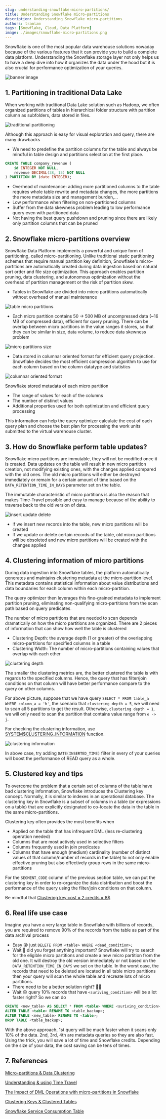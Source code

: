 ```yaml
---
slug: understanding-snowflake-micro-partitions/
title: Understanding Snowflake micro-partitions
description: Understanding Snowflake micro-partitions
authors: tranlam
tags: [Snowflake, Cloud, Data Platform]
image: ./images/snowflake-micro-partitions.png
---
```


Snowflake is one of the most popular data warehouse solutions nowaday because of the various features that it can provide you to build a complete data platform. Understanding the Snowflake storage layer not only helps us to have a deep dive into how it organizes the data under the hood but it is also crucial for performance optimization of your queries.

![banner image](./images/snowflake-micro-partitions.png)

<!--truncate-->

## 1. Partitioning in traditional Data Lake

When working with traditional Data Lake solution such as Hadoop, we often organized partitions of tables in hierarchical folder structure with partition column as subfolders, data stored in files​.

![traditional partitioning](./images/traditional-partitioning.png)

Although this approach is easy for visual exploration and query, there are many drawbacks

- We need to predefine the partition columns for the table​ and always be mindful in table design and partitions selection​ at the first place. 

```sql
CREATE TABLE company_revenue (
    id INTEGER NOT NULL,
    revenue DECIMAL(38, 15) NOT NULL
) PARTITION BY (date INTEGER);
```

- Overhead of maintenance: adding more partitioned columns to the table requires whole table rewrite and metadata changes, the more partitions the more metadata size and management burden,...​
- Low performance when filtering on non-partitioned columns​
- Suffer from the data skewness problem leading to low performance query even with partitioned data​
- Not having the best query pushdown and pruning​ since there are likely only partition columns that can be pruned

## 2. Snowflake micro-partitions overview

Snowflake Data Platform implements a powerful and unique form of partitioning, called micro-partitioning. Unlike traditional static partitioning schemes that require manual partition key definition, Snowflake's micro-partitions are automatically created during data ingestion based on natural sort order and file size optimization. This approach enables partition pruning, data clustering, and autonomous optimization without the overhead of partition management or the risk of partition skew.

- Tables in Snowflake are divided into micro partitions automatically without overhead of manual maintenance​

![table micro partitions](./images/snowflake-micro-partitions.png)

- Each micro partition contains 50 -> 500 MB of uncompressed data (~16 MB of compressed data), efficient for query pruning​. There can be overlap between micro partitions in the value ranges it stores, so that they can be similar in size, data volume, to reduce data skewness problem​

![micro partitions size](./images/micro-partitions-size.png)

- Data stored in columnar oriented format for efficient query projection​. Snowflake decides the most efficient compression algorithm to use for each column based on the column datatype and statistics​

![columnar oriented format](./images/columnar-oriented-format.png)

Snowflake stored metadata of each micro partition​
- The range of values for each of the columns​
- The number of distinct values​
- Additional properties used for both optimization and efficient query processing​

This information can help the query optimizer calculate the cost of each query plan and choose the best plan for processing the work units submitted to the virtual warehouse cluster.

## 3. How do Snowflake perform table updates?​

Snowflake micro partitions are immutable, they will not be modified once it is created. Data updates on the table will result in new micro partition creation, not modifying existing ones, with the changes applied compared with the old ones. The old micro partitions will either be destroyed immediately or remain for a certain amount of time based on the `DATA_RETENTION_TIME_IN_DAYS` parameter set on the table.

The immutable characteristic of micro partitions is also the reason that makes Time-Travel possible and easy to manage​ because of the ability to traverse back to the old version of data.

![insert update delete](./images/insert-update-delete.png)

- If we insert new records into the table, new micro partitions will be created
- If we update or delete certain records of the table, old micro partitions will be obsoleted and new micro partitions will be created with the changes applied

## 4. Clustering information of micro partitions

During data ingestion into Snowflake tables, the platform automatically generates and maintains clustering metadata at the micro-partition level. This metadata contains statistical information about value distributions and data boundaries for each column within each micro-partition. 

The query optimizer then leverages this fine-grained metadata to implement partition pruning, eliminating non-qualifying micro-partitions from the scan path based on query predicates.

The number of micro partitions that are needed to scan depends dramatically on how the micro partitions are organized. There are 2 pieces of information that can show how well the table is clustered
- Clustering Depth: the average depth (1 or greater) of the overlapping micro-partitions for specified columns in a table
- Clustering Width: The number of micro-partitions containing values that overlap with each other

![clustering depth](./images/clustering-depth.png)

The smaller the clustering metrics are, the better clustered the table is with regards to the specified columns.​ Hence, the query that has filter/join conditions on that column will have better performance compare to the query on other columns.

For above picture, suppose that we have query `SELECT * FROM table_a WHERE column_a = 'h'`, the scenario that `clustering depth = 5`, we will need to scan all 5 partitions to get the result. Otherwise, `clustering depth = 1`, we will only need to scan the partition that contains value range from `e -> j`.

For checking the clustering information, use [SYSTEM$CLUSTERING_INFORMATION](https://docs.snowflake.com/en/sql-reference/functions/system_clustering_information) function.

![clustering information](./images/clustering-information.png)

In above case, try adding `DATE(INSERTED_TIME)` filter in every of your queries will boost the performance of READ query as a whole.

## 5. Clustered key and tips​

To overcome the problem that a certain set of columns of the table have bad clustering information, Snowflake introduces the Clustering key concept. Normally, it is similar to indexes in an operational database. The clustering key in Snowflake is a subset of columns in a table (or expressions on a table) that are explicitly designated to co-locate the data in the table in the same micro-partitions​.

Clustering key often provides the most benefits when​
- Applied on the table that has infrequent DML (less re-clustering operation needed)​
- Columns that are most actively used in selective filters​
- Columns frequently used in join predicates​
- Columns that have enough (medium) cardinality (number of distinct values of that column/number of records in the table) to not only enable effective pruning but also effectively group rows in the same micro-partitions​

For the `SEGMENT_CODE` column of the previous section table, we can put the clustering key in order to re-organize the data distribution and boost the performance of the query using the filter/join conditions on that column.

Be mindful that [Clustering key cost = 2 credits = 8$​](https://www.snowflake.com/legal-files/CreditConsumptionTable.pdf).

## 6. Real life use case

Imagine you have a very large table in Snowflake with billions of records, you are required to remove 90% of the records from the table as part of the data archival process
- Easy 😝 just `DELETE FROM <table> WHERE <dead_condition>;​`
- Wait 🤔 did you forget anything important? Snowflake will try to search for the eligible micro partitions and create a new micro partition from the old one. It will destroy the old version immediately or not based on the `DATA_RETENTION_TIME_IN_DAYS` we set on the table​. In the worst case, the records that need to be deleted are located in all table micro partitions then your query will scan the whole table and recreate lots of micro partitions​.
- There need to be a better solution right? 😵‍💫​
- Wait 😲 query 10% records that have `<suriving_condition>` will be a lot faster right? So we can do​

```sql
CREATE <new_table> AS SELECT * FROM <table> WHERE <suriving_condition>;​
ALTER TABLE <table> RENAME TO <table_backup>;​
ALTER TABLE <new_table> RENAME TO <table>;​
DROP TABLE <table_backup>;​
```

With the above approach, 1st query will be much faster when it scans only 10% of the data​. 2nd, 3rd, 4th are metadata queries so they are also fast​. Using the trick, you will save a lot of time and Snowflake credits. Depending on the size of your data, the cost saving can be tens of times.

## 7. References

[Micro-partitions & Data Clustering](https://docs.snowflake.com/en/user-guide/tables-clustering-micropartitions)

[Understanding & using Time Travel](https://docs.snowflake.com/en/user-guide/data-time-travel)

[The Impact of DML Operations with micro-partitions in Snowflake](https://www.linkedin.com/pulse/impact-dml-operations-micro-partitions-snowflake-minzhen-yang/)

[Clustering Keys & Clustered Tables](https://docs.snowflake.com/en/user-guide/tables-clustering-keys)

[Snowflake Service Consumption Table](https://www.snowflake.com/legal-files/CreditConsumptionTable.pdf)